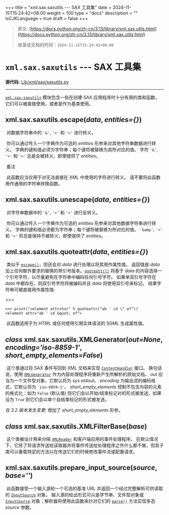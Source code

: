 +++
title = "xml.sax.saxutils --- SAX 工具集"
date = 2024-11-15T15:24:42+08:00
weight = 100
type = "docs"
description = ""
isCJKLanguage = true
draft = false
+++

> 原文: [https://docs.python.org/zh-cn/3.13/library/xml.sax.utils.html](https://docs.python.org/zh-cn/3.13/library/xml.sax.utils.html)
>
> 收录该文档的时间：`2024-11-15T15:24:42+08:00`

# `xml.sax.saxutils` --- SAX 工具集

**源代码:** [Lib/xml/sax/saxutils.py](https://github.com/python/cpython/tree/3.13/Lib/xml/sax/saxutils.py)

------

[`xml.sax.saxutils`](https://docs.python.org/zh-cn/3.13/library/xml.sax.utils.html#module-xml.sax.saxutils) 模块包含一些在创建 SAX 应用程序时十分有用的类和函数，它们可以被直接使用，或者是作为基类使用。

## xml.sax.saxutils.**escape**(*data*, *entities={}*)

​	对数据字符串中的 `'&'`, `'<'` 和 `'>'` 进行转义。

​	你可以通过传入一个字典作为可选的 *entities* 形参来对其他字符串数据进行转义。 字典的键和值必须为字符串；每个键将被替换为其所对应的值。 字符 `'&'`, `'<'` 和 `'>'` 总是会被转义，即使提供了 *entities*。

​	备注

 

​	此函数应当仅用于对无法直接在 XML 中使用的字符进行转义。 请不要将此函数用作通用的字符串转换函数。

## xml.sax.saxutils.**unescape**(*data*, *entities={}*)

​	对字符串数据中的 `'&'`, `'<'` 和 `'>'` 进行反转义。

​	你可以通过传入一个字典作为可选的 *entities* 形参来对其他数据字符串进行转义。 字典的键和值必须都为字符串；每个键将被替换为所对应的值。 `'&amp'`, `'<'` 和 `'>'` 将总是保持不被转义，即使提供了 *entities*。

## xml.sax.saxutils.**quoteattr**(*data*, *entities={}*)

​	类似于 [`escape()`](https://docs.python.org/zh-cn/3.13/library/xml.sax.utils.html#xml.sax.saxutils.escape)，但还会对 *data* 进行处理以将其用作属性值。 返回值是 *data* 加上任何额外要求的替换的带引号版本。[`quoteattr()`](https://docs.python.org/zh-cn/3.13/library/xml.sax.utils.html#xml.sax.saxutils.quoteattr) 将基于 *data* 的内容选择一个引号字符，以尽量避免在字符串中编码任何引号字符。 如果单双引号字符在 *data* 中都存在，则双引号字符将被编码并且 *data* 将使用双引号来标记。 结果字符串可被直接用作属性值:

\>>>

```
>>> print("<element attr=%s>" % quoteattr("ab ' cd \" ef"))
<element attr="ab ' cd &quot; ef">
```

​	此函数适用于为 HTML 或任何使用引用实体语法的 SGML 生成属性值。

## *class* xml.sax.saxutils.**XMLGenerator**(*out=None*, *encoding='iso-8859-1'*, *short_empty_elements=False*)

​	这个类通过将 SAX 事件写回到 XML 文档来实现 [`ContentHandler`](https://docs.python.org/zh-cn/3.13/library/xml.sax.handler.html#xml.sax.handler.ContentHandler) 接口。 换句话说，使用 [`XMLGenerator`](https://docs.python.org/zh-cn/3.13/library/xml.sax.utils.html#xml.sax.saxutils.XMLGenerator) 作为内容处理程序将重新产生所解析的原始文档。 *out* 应当为一个文件型对象，它默认将为 *sys.stdout*。 *encoding* 为输出流的编码格式，它默认将为 `'iso-8859-1'`。 *short_empty_elements* 控制不包含内容的元素的格式化：如为 `False` (默认值) 则它们会以开始/结束标记对的形式被发送，如果设为 `True` 则它们会以单个自结束标记的形式被发送。

*在 3.2 版本发生变更:* 增加了 *short_empty_elements* 形参。

## *class* xml.sax.saxutils.**XMLFilterBase**(*base*)

​	这个类被设计用来分隔 [`XMLReader`](https://docs.python.org/zh-cn/3.13/library/xml.sax.reader.html#xml.sax.xmlreader.XMLReader) 和客户端应用的事件处理程序。 在默认情况下，它除了将请求传送给读取器并将事件传送给处理程序之外什么都不做，但其子类可以重载特定的方法以在传送它们的时候修改事件流或配置请求。

## xml.sax.saxutils.**prepare_input_source**(*source*, *base=''*)

​	此函数接受一个输入源和一个可选的基准 URL 并返回一个经过完整解析可供读取的 [`InputSource`](https://docs.python.org/zh-cn/3.13/library/xml.sax.reader.html#xml.sax.xmlreader.InputSource) 对象。 输入源的给出形式可以是字节串、文件型对象或 [`InputSource`](https://docs.python.org/zh-cn/3.13/library/xml.sax.reader.html#xml.sax.xmlreader.InputSource) 对象；解析器将使用此函数来针对它们的 [`parse()`](https://docs.python.org/zh-cn/3.13/library/xml.sax.reader.html#xml.sax.xmlreader.XMLReader.parse) 方法实现多态 *source* 参数。
